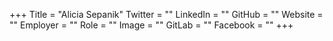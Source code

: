 +++
Title = "Alicia Sepanik"
Twitter = ""
LinkedIn = ""
GitHub = ""
Website = ""
Employer = ""
Role = ""
Image = ""
GitLab = ""
Facebook = ""
+++
